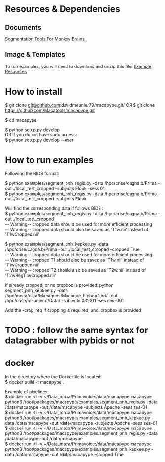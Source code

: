 # Resources & Dependencies

## Documents
[Segmentation Tools For Monkey Brains](https://docs.google.com/document/d/11zeyjY46AsLZcf-Y5Q_LjIoE_aYkN8DaLwZIElF2ctE/edit)

## Image & Templates

To run examples, you will need to download and unzip this file:
[Example Resources](https://cloud.int.univ-amu.fr/index.php/s/8bCJ5CWWPfHRyHs)


# How to install

$ git clone git@github.com:davidmeunier79/macapype.git/
OR
$ git clone https://github.com/Macatools/macapype.git

$ cd macapype  

$ python setup.py develop  
OR if you do not have sudo access:  
$ python setup.py develop --user  

# How to run examples

Following the BIDS format:  

$ python examples/segment_pnh_regis.py -data /hpc/crise/cagna.b/Prima -out ./local_test_cropped -subjects Elouk -sess 01  
$ python examples/segment_pnh_regis.py -data /hpc/crise/cagna.b/Prima -out ./local_test_cropped -subjects Elouk  

Will find the corresponding data if follows BIDS :  
$ python examples/segment_pnh_regis.py -data /hpc/crise/cagna.b/Prima -out ./local_test_cropped  
-- Warning-- cropped data should be used for more efficient processing  
-- Warning-- cropped data should also be saved as 'T1w.nii' instead of 'T1wCropped.nii'  

$ python examples/segment_pnh_kepkee.py -data /hpc/crise/cagna.b/Prima -out ./local_test_cropped -cropped True  
-- Warning-- cropped data should be used for more efficient processing  
-- Warning-- cropped T1 should also be saved as 'T1w.nii' instead of 'T1wCropped.nii'  
-- Warning-- cropped T2 should also be saved as 'T2w.nii' instead of 'T2wRegT1wCropped.nii'  

if already cropped, or no cropbox is provided:
python segment_pnh_kepkee.py -data /hpc/meca/data/Macaques/Macaque_hiphop/sbri/ -out /hpc/crise/meunier.d/Data/ -subjects 032311 -ses ses-001

Add the -crop_req if cropping is required, and .cropbox is provided

# TODO : follow the same syntax for datagrabber with pybids or not

# docker

In the directory where the Dockerfile is located:  
$ docker build -t macapype .  

Example of pipelines:  
$ docker run -ti -v ~/Data_maca/Primavoice:/data/macapype macapype python3 /root/packages/macapype/examples/segment_pnh_regis.py -data /data/macapype -out /data/macapype -subjects Apache -sess ses-01  
$ docker run -ti -v ~/Data_maca/Primavoice:/data/macapype macapype python3 /root/packages/macapype/examples/segment_pnh_kepkee.py -data /data/macapype -out /data/macapype -subjects Apache -sess ses-01  
$ docker run -ti -v ~/Data_maca/Primavoice:/data/macapype macapype python3 /root/packages/macapype/examples/segment_pnh_regis.py -data /data/macapype -out /data/macapype  
$ docker run -ti -v ~/Data_maca/Primavoice:/data/macapype macapype python3 /root/packages/macapype/examples/segment_pnh_kepkee.py -data /data/macapype -out /data/macapype -cropped True  

